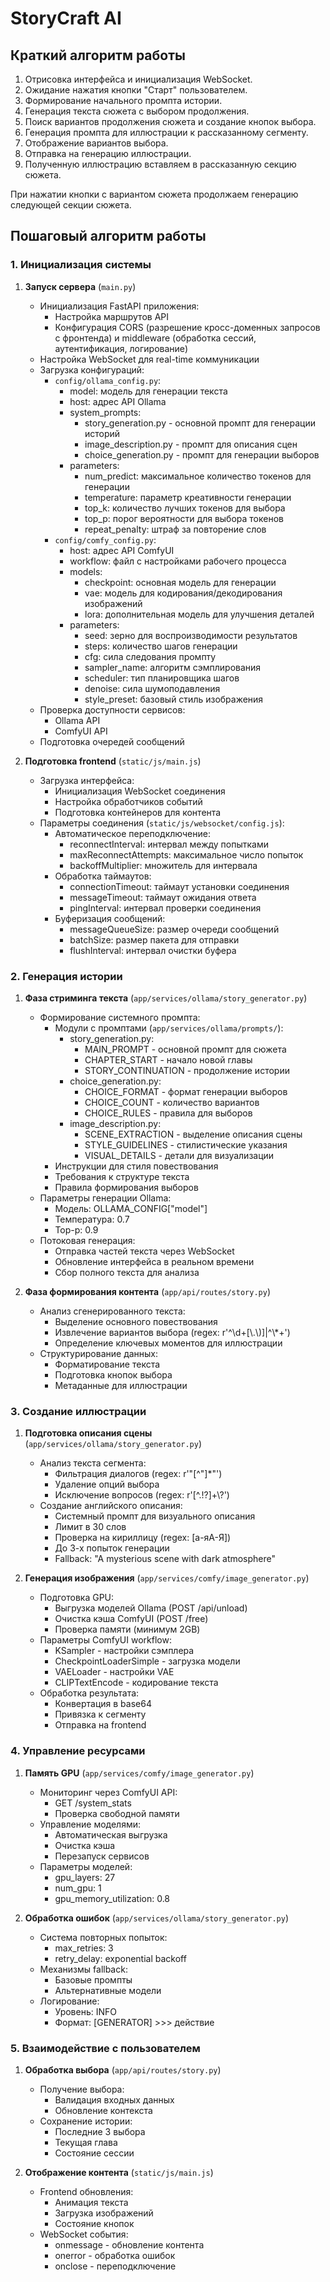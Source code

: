 # StoryCraft AI

## Краткий алгоритм работы

1. Отрисовка интерфейса и инициализация WebSocket.
2. Ожидание нажатия кнопки "Старт" пользователем.
3. Формирование начального промпта истории.
4. Генерация текста сюжета с выбором продолжения.
5. Поиск вариантов продолжения сюжета и создание кнопок выбора.
6. Генерация промпта для иллюстрации к рассказанному сегменту.
7. Отображение вариантов выбора.
8. Отправка на генерацию иллюстрации.
9. Полученную иллюстрацию вставляем в рассказанную секцию сюжета.

При нажатии кнопки с вариантом сюжета продолжаем генерацию следующей секции сюжета.

## Пошаговый алгоритм работы

### 1. Инициализация системы
1. **Запуск сервера** (`main.py`)
   - Инициализация FastAPI приложения:
     * Настройка маршрутов API
     * Конфигурация CORS (разрешение кросс-доменных запросов с фронтенда) и middleware (обработка сессий, аутентификация, логирование)
   - Настройка WebSocket для real-time коммуникации
   - Загрузка конфигураций:
     * `config/ollama_config.py`:
       - model: модель для генерации текста
       - host: адрес API Ollama
       - system_prompts:
         + story_generation.py - основной промпт для генерации историй
         + image_description.py - промпт для описания сцен
         + choice_generation.py - промпт для генерации выборов
       - parameters:
         + num_predict: максимальное количество токенов для генерации
         + temperature: параметр креативности генерации
         + top_k: количество лучших токенов для выбора
         + top_p: порог вероятности для выбора токенов
         + repeat_penalty: штраф за повторение слов
     * `config/comfy_config.py`:
       - host: адрес API ComfyUI
       - workflow: файл с настройками рабочего процесса
       - models:
         + checkpoint: основная модель для генерации
         + vae: модель для кодирования/декодирования изображений
         + lora: дополнительная модель для улучшения деталей
       - parameters:
         + seed: зерно для воспроизводимости результатов
         + steps: количество шагов генерации
         + cfg: сила следования промпту
         + sampler_name: алгоритм сэмплирования
         + scheduler: тип планировщика шагов
         + denoise: сила шумоподавления
         + style_preset: базовый стиль изображения
   - Проверка доступности сервисов:
     * Ollama API
     * ComfyUI API
   - Подготовка очередей сообщений

2. **Подготовка frontend** (`static/js/main.js`)
   - Загрузка интерфейса:
     * Инициализация WebSocket соединения
     * Настройка обработчиков событий
     * Подготовка контейнеров для контента
   - Параметры соединения (`static/js/websocket/config.js`):
     * Автоматическое переподключение:
       - reconnectInterval: интервал между попытками
       - maxReconnectAttempts: максимальное число попыток
       - backoffMultiplier: множитель для интервала
     * Обработка таймаутов:
       - connectionTimeout: таймаут установки соединения
       - messageTimeout: таймаут ожидания ответа
       - pingInterval: интервал проверки соединения
     * Буферизация сообщений:
       - messageQueueSize: размер очереди сообщений
       - batchSize: размер пакета для отправки
       - flushInterval: интервал очистки буфера

### 2. Генерация истории
1. **Фаза стриминга текста** (`app/services/ollama/story_generator.py`)
   - Формирование системного промпта:
     * Модули с промптами (`app/services/ollama/prompts/`):
       + story_generation.py:
         - MAIN_PROMPT - основной промпт для сюжета
         - CHAPTER_START - начало новой главы
         - STORY_CONTINUATION - продолжение истории
       + choice_generation.py:
         - CHOICE_FORMAT - формат генерации выборов
         - CHOICE_COUNT - количество вариантов
         - CHOICE_RULES - правила для выборов
       + image_description.py:
         - SCENE_EXTRACTION - выделение описания сцены
         - STYLE_GUIDELINES - стилистические указания
         - VISUAL_DETAILS - детали для визуализации
     * Инструкции для стиля повествования
     * Требования к структуре текста
     * Правила формирования выборов
   - Параметры генерации Ollama:
     * Модель: OLLAMA_CONFIG["model"]
     * Температура: 0.7
     * Top-p: 0.9
   - Потоковая генерация:
     * Отправка частей текста через WebSocket
     * Обновление интерфейса в реальном времени
     * Сбор полного текста для анализа

2. **Фаза формирования контента** (`app/api/routes/story.py`)
   - Анализ сгенерированного текста:
     * Выделение основного повествования
     * Извлечение вариантов выбора (regex: r'^\\d+[\\.\\)]|^\\*+')
     * Определение ключевых моментов для иллюстрации
   - Структурирование данных:
     * Форматирование текста
     * Подготовка кнопок выбора
     * Метаданные для иллюстрации

### 3. Создание иллюстрации
1. **Подготовка описания сцены** (`app/services/ollama/story_generator.py`)
   - Анализ текста сегмента:
     * Фильтрация диалогов (regex: r'"[^"]*"')
     * Удаление опций выбора
     * Исключение вопросов (regex: r'[^.!?]+\\?')
   - Создание английского описания:
     * Системный промпт для визуального описания
     * Лимит в 30 слов
     * Проверка на кириллицу (regex: [а-яА-Я])
     * До 3-х попыток генерации
     * Fallback: "A mysterious scene with dark atmosphere"

2. **Генерация изображения** (`app/services/comfy/image_generator.py`)
   - Подготовка GPU:
     * Выгрузка моделей Ollama (POST /api/unload)
     * Очистка кэша ComfyUI (POST /free)
     * Проверка памяти (минимум 2GB)
   - Параметры ComfyUI workflow:
     * KSampler - настройки сэмплера
     * CheckpointLoaderSimple - загрузка модели
     * VAELoader - настройки VAE
     * CLIPTextEncode - кодирование текста
   - Обработка результата:
     * Конвертация в base64
     * Привязка к сегменту
     * Отправка на frontend

### 4. Управление ресурсами
1. **Память GPU** (`app/services/comfy/image_generator.py`)
   - Мониторинг через ComfyUI API:
     * GET /system_stats
     * Проверка свободной памяти
   - Управление моделями:
     * Автоматическая выгрузка
     * Очистка кэша
     * Перезапуск сервисов
   - Параметры моделей:
     * gpu_layers: 27
     * num_gpu: 1
     * gpu_memory_utilization: 0.8

2. **Обработка ошибок** (`app/services/ollama/story_generator.py`)
   - Система повторных попыток:
     * max_retries: 3
     * retry_delay: exponential backoff
   - Механизмы fallback:
     * Базовые промпты
     * Альтернативные модели
   - Логирование:
     * Уровень: INFO
     * Формат: [GENERATOR] >>> действие

### 5. Взаимодействие с пользователем
1. **Обработка выбора** (`app/api/routes/story.py`)
   - Получение выбора:
     * Валидация входных данных
     * Обновление контекста
   - Сохранение истории:
     * Последние 3 выбора
     * Текущая глава
     * Состояние сессии

2. **Отображение контента** (`static/js/main.js`)
   - Frontend обновления:
     * Анимация текста
     * Загрузка изображений
     * Состояние кнопок
   - WebSocket события:
     * onmessage - обновление контента
     * onerror - обработка ошибок
     * onclose - переподключение
